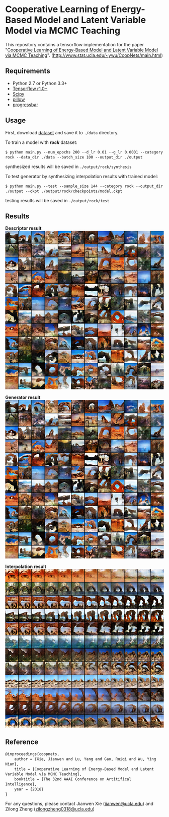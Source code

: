 # Cooperative Learning of Energy-Based Model and Latent Variable Model via MCMC Teaching

This repository contains a tensorflow implementation for the paper "[Cooperative Learning of Energy-Based Model and Latent Variable Model via MCMC Teaching](http://www.stat.ucla.edu/~ywu/CoopNets/doc/CoopNets_AAAI.pdf)".
(http://www.stat.ucla.edu/~ywu/CoopNets/main.html)

## Requirements
- Python 2.7 or Python 3.3+
- [Tensorflow r1.0+](https://www.tensorflow.org/install/)
- [Scipy](https://www.scipy.org/install.html)
- [pillow](https://pillow.readthedocs.io/en/latest/installation.html)
- [progressbar](http://progressbar-2.readthedocs.io/en/latest/index.html)

## Usage

First, download [dataset](https://drive.google.com/file/d/1RZ2zfYhoq714uvlan7V8mHeUb9XpJqWq/view?usp=sharing) and save it to `./data` directory.

To train a model with ***rock*** dataset:

    $ python main.py --num_epochs 200 --d_lr 0.01 --g_lr 0.0001 --category rock --data_dir ./data --batch_size 100 --output_dir ./output
synthesized results will be saved in `./output/rock/synthesis`

To test generator by synthesizing interpolation results with trained model:

    $ python main.py --test --sample_size 144 --category rock --output_dir ./output --ckpt ./output/rock/checkpoints/model.ckpt
testing results will be saved in `./output/rock/test`

## Results
**Descriptor result**
![descriptor](assets/descriptor.png)

**Generator result**
![generator](assets/generator.png)

**Interpolation result**
![interpolation](assets/interpolation.png)


## Reference
    @inproceedings{coopnets,
        author = {Xie, Jianwen and Lu, Yang and Gao, Ruiqi and Wu, Ying Nian},
        title = {Cooperative Learning of Energy-Based Model and Latent Variable Model via MCMC Teaching},
        booktitle = {The 32nd AAAI Conference on Artitifical Intelligence},
        year = {2018}
    }
    
For any questions, please contact Jianwen Xie (jianwen@ucla.edu) and Zilong Zheng (zilongzheng0318@ucla.edu)
